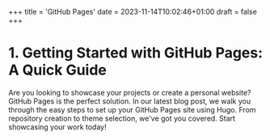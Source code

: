 +++
title = 'GitHub Pages'
date = 2023-11-14T10:02:46+01:00
draft = false
+++

# 1. Getting Started with GitHub Pages: A Quick Guide

Are you looking to showcase your projects or create a personal website? GitHub Pages is the perfect solution. In our latest blog post, we walk you through the easy steps to set up your GitHub Pages site using Hugo. From repository creation to theme selection, we've got you covered. Start showcasing your work today!

